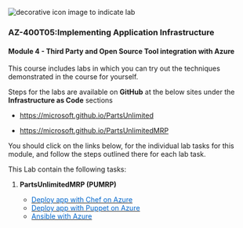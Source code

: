 
<p style="text-align:left;"><img src="../Linked_Image_Files/Download.png" alt="decorative icon image to indicate lab"></p>

### AZ-400T05:Implementing Application Infrastructure

#### Module 4 - Third Party and Open Source Tool integration with Azure

This course includes labs in which you can try out the techniques demonstrated in the course for yourself.

Steps for the labs are available on **GitHub** at the below sites under the **Infrastructure as Code** sections

- <p><a href="https://microsoft.github.io/PartsUnlimited" title="" target="_blank">https://microsoft.github.io/PartsUnlimited</a></p>
- <p><a href="https://microsoft.github.io/PartsUnlimitedMRP" title="" target="_blank">https://microsoft.github.io/PartsUnlimitedMRP</a></p>

You should click on the links below, for the individual lab tasks for this module, and follow the steps outlined there for each lab task.

This Lab contain the following tasks:

1) **PartsUnlimitedMRP (PUMRP)**

    - <a href="http://microsoft.github.io/PartsUnlimitedMRP/iac/200.2x-IaC-DeployappwithChefonAzure.html" target="_blank"><span style="color: #0066cc;" color="#0066cc">Deploy app with Chef on Azure </span></a>
    - <a href="http://microsoft.github.io/PartsUnlimitedMRP/iac/200.2x-IaC-DeployappwithPuppetonAzure.html" target="_blank"><span style="color: #0066cc;" color="#0066cc">Deploy app with Puppet on Azure</span></a>
    - <a href="http://microsoft.github.io/PartsUnlimitedMRP/iac/200.2x-IaC-AnsiblewithAzure.html" target="_blank"><span style="color: #0066cc;" color="#0066cc">Ansible with Azure</span></a>

 
